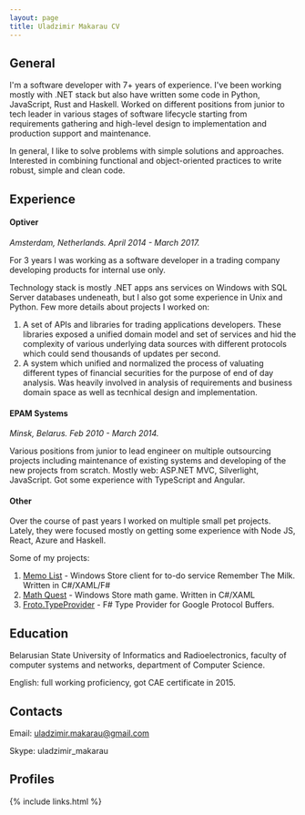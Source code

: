 ```yaml
---
layout: page
title: Uladzimir Makarau CV
---
```


## General

I'm a software developer with 7+ years of experience. 
I've been working mostly with .NET stack but also have written some code in Python, JavaScript, Rust and Haskell. Worked on different positions from junior to tech leader in various stages of software lifecycle starting from requirements gathering and high-level design to implementation and production support and maintenance.

In general, I like to solve problems with simple solutions and approaches. Interested in combining functional and object-oriented practices to write robust, simple and clean code.

## Experience

#### Optiver

*Amsterdam, Netherlands. April 2014 - March 2017.*

For 3 years I was working as a software developer in a trading company developing products for internal use only. 

Technology stack is mostly .NET apps ans services on Windows with SQL Server databases undeneath, but I also got some experience in Unix and Python. Few more details about projects I worked on:

1. A set of APIs and libraries for trading applications developers. These libraries exposed a unified domain model and set of services and hid the complexity of various underlying data sources with different protocols which could send thousands of updates per second.
2. A system which unified and normalized the process of valuating different types of financial securities for the purpose of end of day analysis. Was heavily involved in analysis of requirements and business domain space as well as tecnhical design and implementation.

#### EPAM Systems

*Minsk, Belarus. Feb 2010 - March 2014.*

Various positions from junior to lead engineer on multiple outsourcing projects including maintenance of existing systems and developing of the new projects from scratch. Mostly web: ASP.NET MVC, Silverlight, JavaScript. Got some experience with TypeScript and Angular.

#### Other

Over the course of past years I worked on multiple small pet projects. Lately, they were focused mostly on getting some experience with Node JS, React, Azure and Haskell.

Some of my projects:
1. [Memo List](https://www.microsoft.com/en-us/store/p/memo-list/9wzdncrdclsb) - Windows Store client for to-do service Remember The Milk. Written in C#/XAML/F#
2. [Math Quest](https://www.microsoft.com/en-us/store/p/math-quest/9wzdncrdclsc) - Windows Store math game. Written in C#/XAML
3. [Froto.TypeProvider](https://www.nuget.org/packages/Froto.TypeProvider/) - F# Type Provider for Google Protocol Buffers.

## Education

Belarusian State University of Informatics and Radioelectronics, faculty of computer systems and networks, department of Computer Science.

English: full working proficiency, got CAE certificate in 2015.

## Contacts

Email: uladzimir.makarau@gmail.com

Skype: uladzimir_makarau

## Profiles

{% include links.html %}